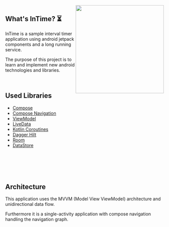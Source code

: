 
<img src="https://github.com/p-hlp/INTimeSimple/blob/master/screenshots/placeholder.gif" align="right" width="280">

## What's InTime? :hourglass_flowing_sand:

InTime is a sample interval timer application using android jetpack components and a long running service.

The purpose of this project is to learn and implement new android technologies and libraries.

<br/>

## Used Libraries
 - [Compose](https://developer.android.com/jetpack/compose) 
 - [Compose Navigation](https://developer.android.com/jetpack/compose/navigation)
 - [ViewModel](https://developer.android.com/topic/libraries/architecture/viewmodel) 
 - [LiveData](https://developer.android.com/topic/libraries/architecture/livedata)  
 - [Kotlin Coroutines](https://github.com/Kotlin/kotlinx.coroutines) 
 - [Dagger Hilt](https://dagger.dev/hilt/) 
 - [Room](https://developer.android.com/topic/libraries/architecture/room) 
 - [DataStore](https://developer.android.com/topic/libraries/architecture/datastore)

<br/>
<br/>
<br/>
<br/>

## Architecture
This application uses the MVVM (Model View ViewModel) architecture and unidirectional data flow.

Furthermore it is a single-activity application with compose navigation handling the navigation 
graph.
